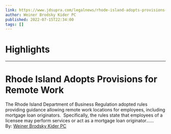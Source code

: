 ```yaml
---
link: https://www.jdsupra.com/legalnews/rhode-island-adopts-provisions-for-8810011/
author: Weiner Brodsky Kider PC
published: 2022-07-15T22:34:00
tags: []
---
```

# Highlights


---
# Rhode Island Adopts Provisions for Remote Work
The Rhode Island Department of Business Regulation adopted rules providing guidance allowing remote work locations for employees, including mortgage loan originators.  Specifically, the rules state that employees of a licensee may perform services or act as a mortgage loan originator......  
By: [Weiner Brodsky Kider PC](https://www.jdsupra.com/profile/weiner_brodsky_kider/)